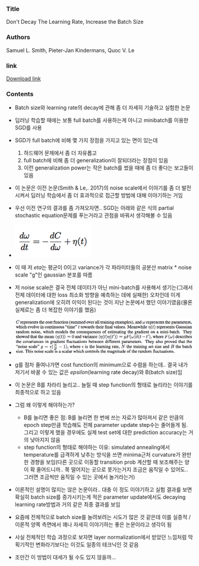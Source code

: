 ### Title
Don't Decay The Learning Rate, Increase the Batch Size

### Authors
Samuel L. Smith, Pieter-Jan Kindermans, Quoc V. Le

### link
[Download link](https://arxiv.org/pdf/1711.00489.pdf)

### Contents
- Batch size와 learning rate의 decay에 관해 좀 더 자세히 기술하고 실험한 논문
- 딥러닝 학습할 때에는 보통 full batch를 사용하는게 아니고 minibatch를 이용한 SGD를 사용
- SGD가 full batch에 비해 몇 가지 장점을 가지고 있는 면이 있는데
    1. 하드웨어 문제에서 좀 더 자유롭고
    1. full batch에 비해 좀 더 generalization이 잘되더라는 장점이 있음
    1. 이런 generalization power는 작은 batch를 썼을 때에 좀 더 좋다는 보고들이 있음
- 이 논문은 이전 논문(Smith & Le,. 2017)의 noise scale에서 이야기를 좀 더 발전시켜서 딥러닝 학습에서 좀 더 효과적으로 접근할 방법에 대해 이야기하는 거임

- 우선 이전 연구의 결과를 좀 가져오자면.. SGD는 아래와 같은 식의 partial stochastic equation문제를 푸는거라고 관점을 바꿔서 생각해볼 수 있음
- ![image](../image/171119.png)
- 이 때 저 $eta$는 평균이 0이고 variance가 각 파라미터들의 공분산 matrix * noise scale "g"인 gaussian 분포를 따름
- 저 noise scale은 결국 전체 데이터가 아닌 mini-batch를 사용해서 생기는(그래서 전체 데이터에 대한 loss 최소화 방향을 예측하는 데에 실패한) 오차인데 이게 generalization에 오히려 이익이 된다는 것이 지난 논문에서 했던 이야기였음(물론 실제로는 좀 더 복잡한 이야기를 했음)
- ![image](../image/171119_2.png)
- g를 점차 줄여나가면 cost function의 minimum으로 수렴을 하는데.. 결국 내가 저기서 바꿀 수 있는 값은 $epsilon$(learning rate decay)와 B(batch size)임
- 이 논문은 B를 차라리 늘리고.. 늘릴 때 step function의 형태로 늘리라는 이야기를 최종적으로 하고 있음
- 그럼 왜 이렇게 해야하는가?
    - B를 늘리면 좋은 점: B를 늘리면 한 번에 쓰는 자료가 많아져서 같은 만큼의 epoch step만큼 학습해도 전체 parameter update step수는 줄어들게 됨. 그리고 이렇게 했을 경우에도 실제 test set에 대한 prediction accuracy는 거의 낮아지지 않음
    - step function의 형태로 해야하는 이유: simulated annealing에서 temperature를 급격하게 낮추는 방식을 쓰면 minima근처 curvature가 완만한 경향을 보임(다른 곳으로 이동할 transition prob 계산할 때 보조해주는 양이 확 줄어드니까.. 쭉 떨어지는 곳으로 못가는거지 조금은 움직일 수 있어도.. 그러면 조금씩만 움직일 수 있는 곳에서 놀거라는거)
- 이론적인 설명이 많지는 않은 논문이라.. 대충 이 정도 이야기하고 실험 결과를 보면 확실히 batch size를 증가시키는게 적은 parameter update에서도 decaying learning rate방법과 거의 같은 최종 결과를 보임
- 요즘에 전체적으로 batch size를 늘려보려는 시도가 많은 것 같은데 이를 실증적 / 이론적 양쪽 측면에서 꽤나 자세히 이야기하는 좋은 논문이라고 생각이 됨
- 사실 전체적인 학습 과정으로 보자면 layer normalization에서 받았던 느낌처럼 막 획기적인 변화라기보다는 이것도 일종의 테크닉인 것 같음
- 조만간 이 방법이 대세가 될 수도 있지 않을까...
